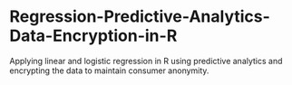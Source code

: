 # Regression-Predictive-Analytics-Data-Encryption-in-R
Applying linear and logistic regression in R using predictive analytics and encrypting the data to maintain consumer anonymity. 
